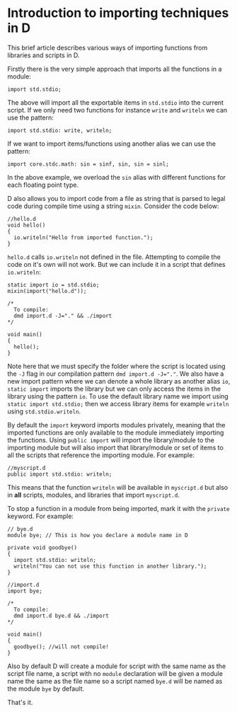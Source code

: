 # Introduction to importing techniques in D

This brief article describes various ways of importing functions from libraries and scripts in D.

Firstly there is the very simple approach that imports all the functions in a module:

```
import std.stdio;
```
The above will import all the exportable items in `std.stdio` into the current script. If we only need two functions for instance `write` and `writeln` we can use the pattern:

```
import std.stdio: write, writeln;
```

If we want to import items/functions using another alias we can use the pattern:

```
import core.stdc.math: sin = sinf, sin, sin = sinl;
```
In the above example, we overload the `sin` alias with different functions for each floating point type.

D also allows you to import code from a file as string that is parsed to legal code during compile time using a string `mixin`. Consider the code below:

```
//hello.d
void hello()
{
  io.writeln("Hello from imported function.");
}
```

`hello.d` calls `io.writeln` not defined in the file. Attempting to compile the code on it's own will not work. But we can include it in a script that defines `io.writeln`:

```
static import io = std.stdio;
mixin(import("hello.d"));

/*
  To compile:
  dmd import.d -J="." && ./import
*/

void main()
{
  hello();
}
```

Note here that we must specify the folder where the script is located using the `-J` flag in our compilation pattern `dmd import.d -J="."`. We also have a new import pattern where we can denote a whole library as another alias `io`, `static import` imports the library but we can only access the items in the library using the pattern `io`. To use the default library name we import using `static import std.stdio;` then we access library items for example `writeln` using `std.stdio.writeln`.

By default the `import` keyword imports modules privately, meaning that the imported functions are only available to the module immediately importing the functions. Using `public import` will import the library/module to the importing module but will also import that library/module or set of items to all the scripts that reference the importing module. For example:

```
//myscript.d
public import std.stdio: writeln;
```

This means that the function `writeln` will be available in `myscript.d` but also in **all** scripts, modules, and libraries that import `myscript.d`.

To stop a function in a module from being imported, mark it with the `private` keyword. For example:

```
// bye.d
module bye; // This is how you declare a module name in D

private void goodbye()
{
  import std.stdio: writeln;
  writeln("You can not use this function in another library.");
}
```

```
//import.d
import bye;

/*
  To compile:
  dmd import.d bye.d && ./import
*/

void main()
{
  goodbye(); //will not compile!
}
```

Also by default D will create a module for script with the same name as the script file name, a script with no `module`  declaration will be given a module name the same as the file name so a script named `bye.d` will be named as the module `bye` by default.

That's it.
